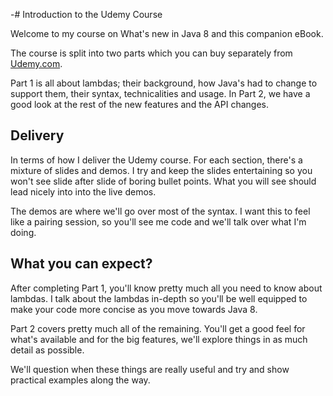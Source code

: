 -# Introduction to the Udemy Course

Welcome to my course on What's new in Java 8 and this companion eBook.

The course is split into two parts which you can buy separately from [Udemy.com](https://www.udemy.com/whats-new-in-java-8).

Part 1 is all about lambdas; their background, how Java's had to change to support them, their syntax, technicalities and usage. In Part 2, we have a good look at the rest of the new features and the API changes.


## Delivery

In terms of how I deliver the Udemy course. For each section, there's a mixture of slides and demos. I try and keep the slides entertaining so you won't see slide after slide of boring bullet points. What you will see should lead nicely into into the live demos.

The demos are where we'll go over most of the syntax. I want this to feel like a pairing session, so you'll see me code and we'll talk over what I'm doing.


## What you can expect?

After completing Part 1, you'll know pretty much all you need to know about lambdas. I talk about the lambdas in-depth so you'll be well equipped to make your code more concise as you move towards Java 8.

Part 2 covers pretty much all of the remaining. You'll get a good feel for what's available and for the big features, we'll explore things in as much detail as possible.

We'll question when these things are really useful and try and show practical examples along the way.

